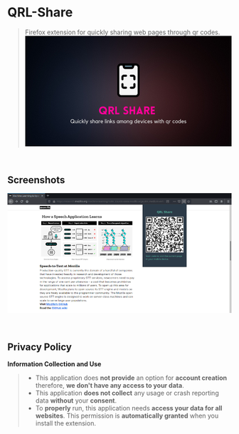 # QRL-Share
>Firefox extension for quickly sharing web pages through qr codes.
![Project Banner](./Images/Repobanner.png)

<br>

## Screenshots
![Screenshot](./Images/Screenshot.png)

<br>

## Privacy Policy

**Information Collection and Use**
> * This application does **not provide** an option for **account creation** therefore, **we don't have any access to your data**.
> * This application **does not collect** any usage or crash reporting data **without** your **consent**.
> * To **properly** run, this application needs **access your data for all websites**. This permission is **automatically granted** when you install the extension.
